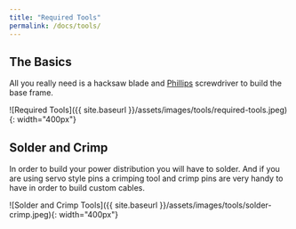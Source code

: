 ```yaml
---
title: "Required Tools"
permalink: /docs/tools/
---
```

## The Basics
All you really need is a hacksaw blade and [Phillips](https://en.wikipedia.org/wiki/List_of_screw_drives#Phillips) screwdriver to build the base frame.

![Required Tools]({{ site.baseurl }}/assets/images/tools/required-tools.jpeg){: width="400px"}

## Solder and Crimp
In order to build your power distribution you will have to solder.  And if you are using servo style pins a crimping tool and crimp pins are very handy to have in order to build custom cables.

![Solder and Crimp Tools]({{ site.baseurl }}/assets/images/tools/solder-crimp.jpeg){: width="400px"}
